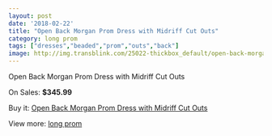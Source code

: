 ```yaml
---
layout: post
date: '2018-02-22'
title: "Open Back Morgan Prom Dress with Midriff Cut Outs"
category: long prom
tags: ["dresses","beaded","prom","outs","back"]
image: http://img.transblink.com/25022-thickbox_default/open-back-morgan-prom-dress-with-midriff-cut-outs.jpg
---
```

Open Back Morgan Prom Dress with Midriff Cut Outs

On Sales: **$345.99**
<a href="https://www.transblink.com/en/long-prom/7890-open-back-morgan-prom-dress-with-midriff-cut-outs.html"><amp-img layout="responsive" width="600" height="600" src="//img.transblink.com/25022-thickbox_default/open-back-morgan-prom-dress-with-midriff-cut-outs.jpg" alt="Open Back Morgan Prom Dress with Midriff Cut Outs 0" /></a>
<a href="https://www.transblink.com/en/long-prom/7890-open-back-morgan-prom-dress-with-midriff-cut-outs.html"><amp-img layout="responsive" width="600" height="600" src="//img.transblink.com/25024-thickbox_default/open-back-morgan-prom-dress-with-midriff-cut-outs.jpg" alt="Open Back Morgan Prom Dress with Midriff Cut Outs 1" /></a>
<a href="https://www.transblink.com/en/long-prom/7890-open-back-morgan-prom-dress-with-midriff-cut-outs.html"><amp-img layout="responsive" width="600" height="600" src="//img.transblink.com/25023-thickbox_default/open-back-morgan-prom-dress-with-midriff-cut-outs.jpg" alt="Open Back Morgan Prom Dress with Midriff Cut Outs 2" /></a>

Buy it: [Open Back Morgan Prom Dress with Midriff Cut Outs](https://www.transblink.com/en/long-prom/7890-open-back-morgan-prom-dress-with-midriff-cut-outs.html "Open Back Morgan Prom Dress with Midriff Cut Outs")

View more: [long prom](https://www.transblink.com/en/58-long-prom "long prom")